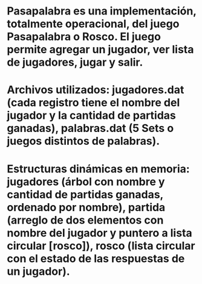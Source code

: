# Pasapalabra es una implementación, totalmente operacional, del juego Pasapalabra o Rosco. El juego permite agregar un jugador, ver lista de jugadores, jugar y salir.
# Archivos utilizados: jugadores.dat (cada registro tiene el nombre del jugador y la cantidad de partidas ganadas), palabras.dat (5 Sets o juegos distintos de palabras).
# Estructuras dinámicas en memoria: jugadores (árbol con nombre y cantidad de partidas ganadas, ordenado por nombre), partida (arreglo de dos elementos con nombre del jugador y  puntero a lista circular [rosco]), rosco (lista circular con el estado de las respuestas de un jugador).
